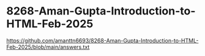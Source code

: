 # 8268-Aman-Gupta-Introduction-to-HTML-Feb-2025
https://github.com/amanttn6693/8268-Aman-Gupta-Introduction-to-HTML-Feb-2025/blob/main/answers.txt
